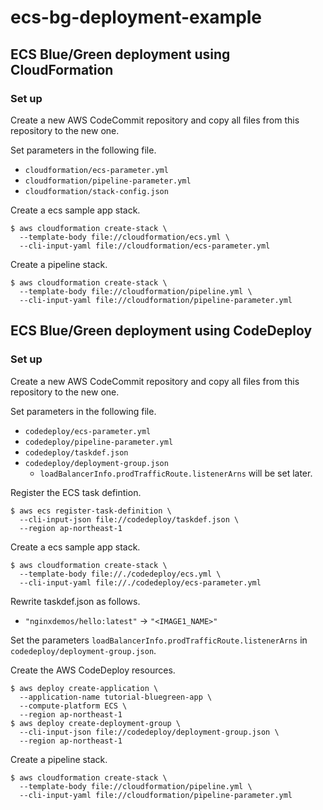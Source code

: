 # ecs-bg-deployment-example

## ECS Blue/Green deployment using CloudFormation

### Set up

Create a new AWS CodeCommit repository and copy all files from this repository to the new one.

Set parameters in the following file.

- `cloudformation/ecs-parameter.yml`
- `cloudformation/pipeline-parameter.yml`
- `cloudformation/stack-config.json`

Create a ecs sample app stack.

```
$ aws cloudformation create-stack \
  --template-body file://cloudformation/ecs.yml \
  --cli-input-yaml file://cloudformation/ecs-parameter.yml
```

Create a pipeline stack.

```
$ aws cloudformation create-stack \
  --template-body file://cloudformation/pipeline.yml \
  --cli-input-yaml file://cloudformation/pipeline-parameter.yml
```

## ECS Blue/Green deployment using CodeDeploy

### Set up

Create a new AWS CodeCommit repository and copy all files from this repository to the new one.

Set parameters in the following file.

- `codedeploy/ecs-parameter.yml`
- `codedeploy/pipeline-parameter.yml`
- `codedeploy/taskdef.json`
- `codedeploy/deployment-group.json`
  - `loadBalancerInfo.prodTrafficRoute.listenerArns` will be set later.

Register the ECS task defintion.

```
$ aws ecs register-task-definition \
  --cli-input-json file://codedeploy/taskdef.json \
  --region ap-northeast-1
```

Create a ecs sample app stack.

```
$ aws cloudformation create-stack \
  --template-body file://./codedeploy/ecs.yml \
  --cli-input-yaml file://./codedeploy/ecs-parameter.yml
```

Rewrite taskdef.json as follows.

- `"nginxdemos/hello:latest"` -> `"<IMAGE1_NAME>"`

Set the parameters `loadBalancerInfo.prodTrafficRoute.listenerArns` in `codedeploy/deployment-group.json`.

Create the AWS CodeDeploy resources.

```
$ aws deploy create-application \
  --application-name tutorial-bluegreen-app \
  --compute-platform ECS \
  --region ap-northeast-1
$ aws deploy create-deployment-group \
  --cli-input-json file://codedeploy/deployment-group.json \
  --region ap-northeast-1
```

Create a pipeline stack.

```
$ aws cloudformation create-stack \
  --template-body file://cloudformation/pipeline.yml \
  --cli-input-yaml file://cloudformation/pipeline-parameter.yml
```
